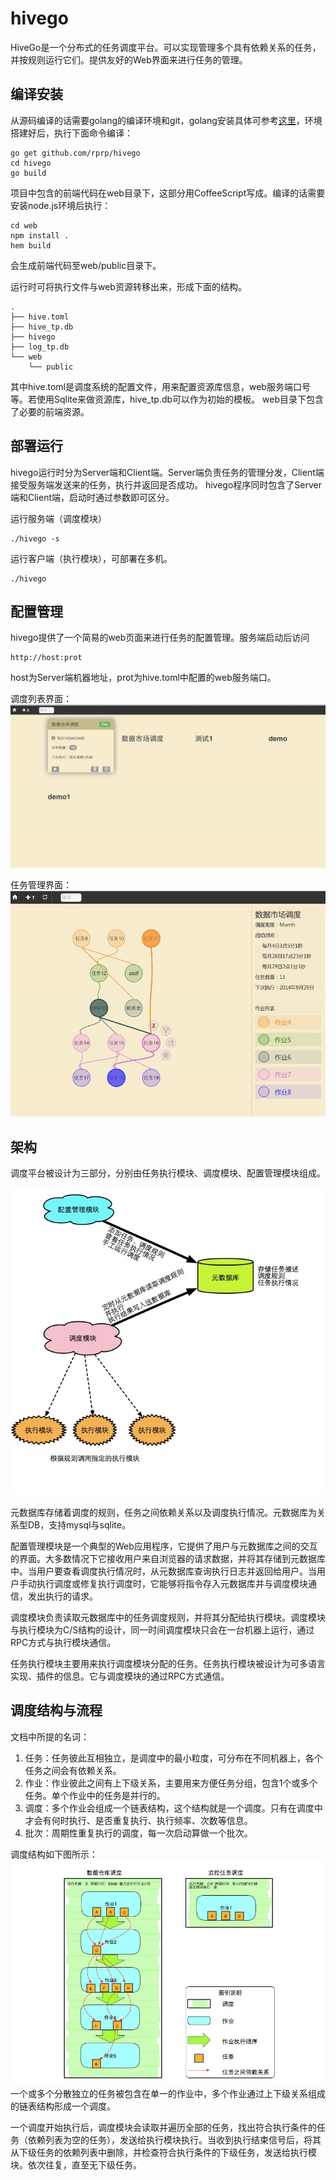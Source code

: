 hivego
======

HiveGo是一个分布式的任务调度平台。可以实现管理多个具有依赖关系的任务，并按规则运行它们。提供友好的Web界面来进行任务的管理。


## 编译安装

从源码编译的话需要golang的编译环境和git，golang安装具体可参考[这里](http://golang.org/doc/install)，环境搭建好后，执行下面命令编译：

	go get github.com/rprp/hivego
    cd hivego
    go build

项目中包含的前端代码在web目录下，这部分用CoffeeScript写成。编译的话需要安装node.js环境后执行：

    cd web
    npm install . 
    hem build 

会生成前端代码至web/public目录下。

运行时可将执行文件与web资源转移出来，形成下面的结构。

    .
    ├── hive.toml
    ├── hive_tp.db
    ├── hivego
    ├── log_tp.db
    └── web
        └── public

其中hive.toml是调度系统的配置文件，用来配置资源库信息，web服务端口号等。若使用Sqlite来做资源库，hive_tp.db可以作为初始的模板。
web目录下包含了必要的前端资源。

## 部署运行

hivego运行时分为Server端和Client端。Server端负责任务的管理分发，Client端接受服务端发送来的任务，执行并返回是否成功。
hivego程序同时包含了Server端和Client端，启动时通过参数即可区分。

运行服务端（调度模块）

    ./hivego -s

运行客户端（执行模块），可部署在多机。

    ./hivego

## 配置管理

hivego提供了一个简易的web页面来进行任务的配置管理。服务端启动后访问

    http://host:prot

host为Server端机器地址，prot为hive.toml中配置的web服务端口。

调度列表界面：
![image](doc/images/list.jpg)

任务管理界面：
![image](doc/images/maininfo.jpg)

## 架构

调度平台被设计为三部分，分别由任务执行模块、调度模块、配置管理模块组成。

![image](doc/images/scd_arch1.jpg)

元数据库存储着调度的规则，任务之间依赖关系以及调度执行情况。元数据库为关系型DB，支持mysql与sqlite。

配置管理模块是一个典型的Web应用程序，它提供了用户与元数据库之间的交互的界面。大多数情况下它接收用户来自浏览器的请求数据，并将其存储到元数据库中。当用户要查看调度执行情况时，从元数据库查询执行日志并返回给用户。当用户手动执行调度或修复执行调度时，它能够将指令存入元数据库并与调度模块通信，发出执行的请求。

调度模块负责读取元数据库中的任务调度规则，并将其分配给执行模块。调度模块与执行模块为C/S结构的设计，同一时间调度模块只会在一台机器上运行，通过RPC方式与执行模块通信。

任务执行模块主要用来执行调度模块分配的任务。任务执行模块被设计为可多语言实现、插件的信息。它与调度模块的通过RPC方式通信。

## 调度结构与流程

文档中所提的名词：

>
1. 任务：任务彼此互相独立，是调度中的最小粒度，可分布在不同机器上，各个任务之间会有依赖关系。
2. 作业：作业彼此之间有上下级关系，主要用来方便任务分组，包含1个或多个任务。单个作业中的任务是并行的。
3. 调度：多个作业会组成一个链表结构，这个结构就是一个调度。只有在调度中才会有何时执行、是否重复执行、执行频率、次数等信息。
4. 批次：周期性重复执行的调度，每一次启动算做一个批次。

调度结构如下图所示：
![image](doc/images/scd_arch2.jpg)
一个或多个分散独立的任务被包含在单一的作业中，多个作业通过上下级关系组成的链表结构形成一个调度。

一个调度开始执行后，调度模块会读取并遍历全部的任务，找出符合执行条件的任务（依赖列表为空的任务），发送给执行模块执行。当收到执行结束信号后，将其从下级任务的依赖列表中删除，并检查符合执行条件的下级任务，发送给执行模块。依次往复，直至无下级任务。
